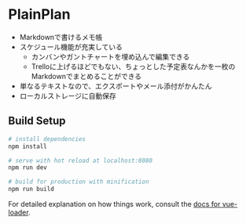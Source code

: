 # PlainPlan

- Markdownで書けるメモ帳
- スケジュール機能が充実している
  - カンバンやガントチャートを埋め込んで編集できる
  - Trelloに上げるほどでもない、ちょっとした予定表なんかを一枚のMarkdownでまとめることができる
- 単なるテキストなので、エクスポートやメール添付がかんたん
- ローカルストレージに自動保存


## Build Setup

``` bash
# install dependencies
npm install

# serve with hot reload at localhost:8080
npm run dev

# build for production with minification
npm run build
```

For detailed explanation on how things work, consult the [docs for vue-loader](http://vuejs.github.io/vue-loader).
